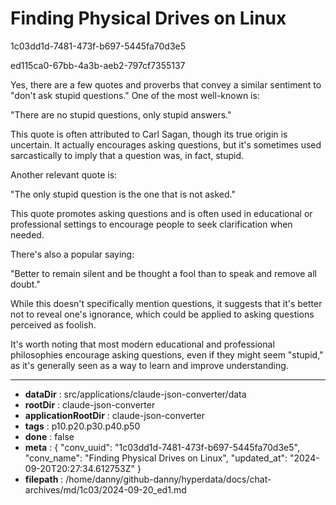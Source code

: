 # Finding Physical Drives on Linux

1c03dd1d-7481-473f-b697-5445fa70d3e5

ed115ca0-67bb-4a3b-aeb2-797cf7355137

 Yes, there are a few quotes and proverbs that convey a similar sentiment to "don't ask stupid questions." One of the most well-known is:

"There are no stupid questions, only stupid answers."

This quote is often attributed to Carl Sagan, though its true origin is uncertain. It actually encourages asking questions, but it's sometimes used sarcastically to imply that a question was, in fact, stupid.

Another relevant quote is:

"The only stupid question is the one that is not asked."

This quote promotes asking questions and is often used in educational or professional settings to encourage people to seek clarification when needed.

There's also a popular saying:

"Better to remain silent and be thought a fool than to speak and remove all doubt."

While this doesn't specifically mention questions, it suggests that it's better not to reveal one's ignorance, which could be applied to asking questions perceived as foolish.

It's worth noting that most modern educational and professional philosophies encourage asking questions, even if they might seem "stupid," as it's generally seen as a way to learn and improve understanding.

---

* **dataDir** : src/applications/claude-json-converter/data
* **rootDir** : claude-json-converter
* **applicationRootDir** : claude-json-converter
* **tags** : p10.p20.p30.p40.p50
* **done** : false
* **meta** : {
  "conv_uuid": "1c03dd1d-7481-473f-b697-5445fa70d3e5",
  "conv_name": "Finding Physical Drives on Linux",
  "updated_at": "2024-09-20T20:27:34.612753Z"
}
* **filepath** : /home/danny/github-danny/hyperdata/docs/chat-archives/md/1c03/2024-09-20_ed1.md